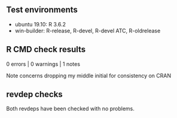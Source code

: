 ## Test environments
* ubuntu 19.10: R 3.6.2
* win-builder: R-release, R-devel, R-devel ATC, R-oldrelease

## R CMD check results

0 errors | 0 warnings | 1 notes

Note concerns dropping my middle initial for consistency on CRAN

## revdep checks

Both revdeps have been checked with no problems.

